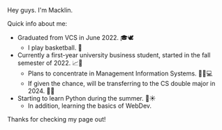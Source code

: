 <!---
macklin-tsang/macklin-tsang is a ✨ special ✨ repository because its `README.md` (this file) appears on your GitHub profile.
You can click the Preview link to take a look at your changes.
--->

Hey guys. I'm Macklin.

Quick info about me:
  - Graduated from VCS in June 2022. 🎓🕊️
    - I play basketball. 🏀
  - Currently a first-year university business student, started in the fall semester of 2022. 📈🍁
    - Plans to concentrate in Management Information Systems. 👨‍💼💻
    - If given the chance, will be transferring to the CS double major in 2024. 👨‍💻
  - Starting to learn Python during the summer. 🙇☀️
    - In addition, learning the basics of WebDev.

Thanks for checking my page out!
